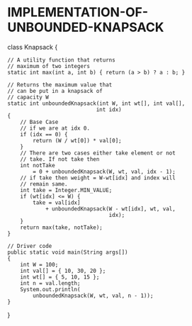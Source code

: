 # IMPLEMENTATION-OF-UNBOUNDED-KNAPSACK
class Knapsack {
 
    // A utility function that returns
    // maximum of two integers
    static int max(int a, int b) { return (a > b) ? a : b; }
 
    // Returns the maximum value that
    // can be put in a knapsack of
    // capacity W
    static int unboundedKnapsack(int W, int wt[], int val[],
                                int idx)
    {
        // Base Case
        // if we are at idx 0.
        if (idx == 0) {
            return (W / wt[0]) * val[0];
        }
        // There are two cases either take element or not
        // take. If not take then
        int notTake
            = 0 + unboundedKnapsack(W, wt, val, idx - 1);
        // if take then weight = W-wt[idx] and index will
        // remain same.
        int take = Integer.MIN_VALUE;
        if (wt[idx] <= W) {
            take = val[idx]
                + unboundedKnapsack(W - wt[idx], wt, val,
                                    idx);
        }
        return max(take, notTake);
    }
 
    // Driver code
    public static void main(String args[])
    {
        int W = 100;
        int val[] = { 10, 30, 20 };
        int wt[] = { 5, 10, 15 };
        int n = val.length;
        System.out.println(
            unboundedKnapsack(W, wt, val, n - 1));
    }
}
